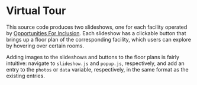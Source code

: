 # Virtual Tour
This source code produces two slideshows, one for each facility operated by [Opportunities For Inclusion](https://www.oppsforinclusion.org/). Each slideshow has a clickable button that brings up a floor plan of the corresponding facility, which users can explore by hovering over certain rooms.

Adding images to the slideshows and buttons to the floor plans is fairly intuitive: navigate to `slideshow.js` and `popup.js`, respectively, and add an entry to the `photos` or `data` variable, respectively, in the same format as the existing entries.
